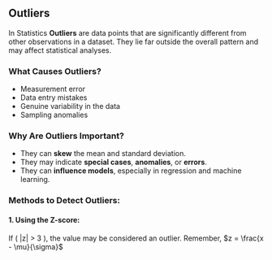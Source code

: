## Outliers
In Statistics **Outliers** are data points that are significantly different from other observations in a dataset. They lie far outside the overall pattern and may affect statistical analyses.

### What Causes Outliers?
- Measurement error
- Data entry mistakes
- Genuine variability in the data
- Sampling anomalies

### Why Are Outliers Important?
- They can **skew** the mean and standard deviation.
- They may indicate **special cases**, **anomalies**, or **errors**.
- They can **influence models**, especially in regression and machine learning.

### Methods to Detect Outliers:

#### 1. **Using the Z-score**:
If \( |z| > 3 \), the value may be considered an outlier.  Remember, $z = \frac{x - \mu}{\sigma}$
